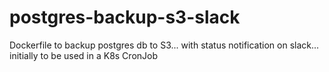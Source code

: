 # postgres-backup-s3-slack
Dockerfile to backup postgres db to S3... with status notification on slack... initially to be used in a K8s CronJob
